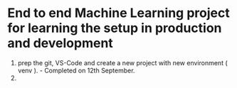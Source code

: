 # End to end Machine Learning project for learning the setup in production and development

1. prep the git, VS-Code and create a new project with new environment ( venv ). - Completed on 12th September.
2. 
